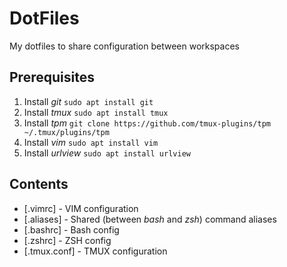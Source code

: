 # DotFiles

My dotfiles to share configuration between workspaces 

## Prerequisites

1. Install *git* `sudo apt install git`
1. Install *tmux* `sudo apt install tmux`
1. Install *tpm* `git clone https://github.com/tmux-plugins/tpm ~/.tmux/plugins/tpm`
1. Install *vim* `sudo apt install vim`
1. Install *urlview* `sudo apt install urlview`

## Contents

- [.vimrc] - VIM configuration
- [.aliases] - Shared (between *bash* and *zsh*) command aliases
- [.bashrc] - Bash config
- [.zshrc] - ZSH config
- [.tmux.conf] - TMUX configuration


